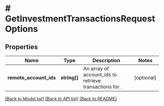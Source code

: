 # # GetInvestmentTransactionsRequestOptions

## Properties

Name | Type | Description | Notes
------------ | ------------- | ------------- | -------------
**remote_account_ids** | **string[]** | An array of account_ids to retrieve transactions for. | [optional]

[[Back to Model list]](../../README.md#models) [[Back to API list]](../../README.md#endpoints) [[Back to README]](../../README.md)
